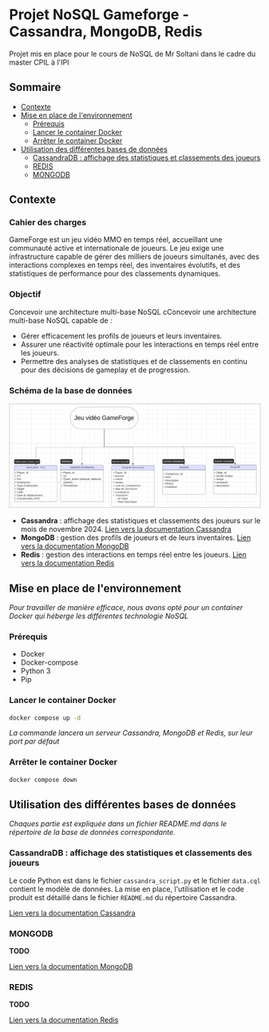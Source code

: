 # Projet NoSQL Gameforge - Cassandra, MongoDB, Redis

Projet mis en place pour le cours de NoSQL de Mr Soltani dans le cadre du master CPIL à l'IPI

## Sommaire

* [Contexte](#contexte)
* [Mise en place de l'environnement](#mise-en-place-de-lenvironnement)
    * [Prérequis](#prérequis)
    * [Lancer le container Docker](#lancer-le-container-docker)
    * [Arrêter le container Docker](#arrêter-le-container-docker)
* [Utilisation des différentes bases de données](#utilisation-des-différentes-bases-de-données)
    * [CassandraDB : affichage des statistiques et classements des joueurs](#cassandradb--affichage-des-statistiques-et-classements-des-joueurs)
    * [REDIS](#redis)
    * [MONGODB](#mongodb)

## Contexte

### Cahier des charges

GameForge est un jeu vidéo MMO en temps réel, accueillant une communauté active et internationale de joueurs. Le jeu
exige une infrastructure capable de gérer des milliers de joueurs simultanés, avec des interactions complexes en temps
réel, des inventaires évolutifs, et des statistiques de performance pour des classements dynamiques.

### Objectif

Concevoir une architecture multi-base NoSQL cConcevoir une architecture multi-base NoSQL capable de :

- Gérer efficacement les profils de joueurs et leurs inventaires.
- Assurer une réactivité optimale pour les interactions en temps réel entre les joueurs.
- Permettre des analyses de statistiques et de classements en continu pour des décisions de gameplay et de progression.

### Schéma de la base de données

![Schéma de la base de données](Images/chart.png)

- **Cassandra** : affichage des statistiques et classements des joueurs sur le mois de novembre 2024. [Lien vers la documentation Cassandra](Cassandra/README.md)
- **MongoDB** : gestion des profils de joueurs et de leurs inventaires. [Lien vers la documentation MongoDB](MongoDB/README.md)
- **Redis** : gestion des interactions en temps réel entre les joueurs. [Lien vers la documentation Redis](Redis/README.md)

## Mise en place de l'environnement

*Pour travailler de manière efficace, nous avons opté pour un container Docker qui héberge les différentes technologie
NoSQL*

### Prérequis

- Docker
- Docker-compose
- Python 3
- Pip

### Lancer le container Docker

```bash
docker compose up -d
```

*La commande lancera un serveur Cassandra, MongoDB et Redis, sur leur port par défaut*

### Arrêter le container Docker

```bash
docker compose down
```

## Utilisation des différentes bases de données

*Chaques partie est expliquée dans un fichier README.md dans le répertoire de la base de données correspondante.*

### CassandraDB : affichage des statistiques et classements des joueurs

Le code Python est dans le fichier `cassandra_script.py` et le fichier `data.cql` contient le modèle de données.
La mise en place, l'utilisation et le code produit est détaillé dans le fichier `README.md` du répertoire Cassandra.

[Lien vers la documentation Cassandra](Cassandra/README.md)

### MONGODB

**TODO**

[Lien vers la documentation MongoDB](MongoDB/README.md)

### REDIS

**TODO**

[Lien vers la documentation Redis](Redis/README.md)
